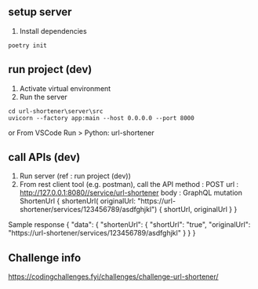 ## setup server
1. Install dependencies
```
poetry init
```


## run project (dev)
1. Activate virtual environment
2. Run the server
```
cd url-shortener\server\src
uvicorn --factory app:main --host 0.0.0.0 --port 8000
```
or
From VSCode Run > Python: url-shortener


## call APIs (dev)
1. Run server (ref : run project (dev))
2. From rest client tool (e.g. postman), call the API
method : POST
url : http://127.0.0.1:8080//service/url-shortener
body : GraphQL
mutation ShortenUrl {
	shortenUrl( originalUrl: "https://url-shortener/services/123456789/asdfghjkl")
	{
		shortUrl,
        originalUrl
	}
}

Sample response
{
    "data": {
        "shortenUrl": {
            "shortUrl": "true",
            "originalUrl": "https://url-shortener/services/123456789/asdfghjkl"
        }
    }
}


## Challenge info
https://codingchallenges.fyi/challenges/challenge-url-shortener/
